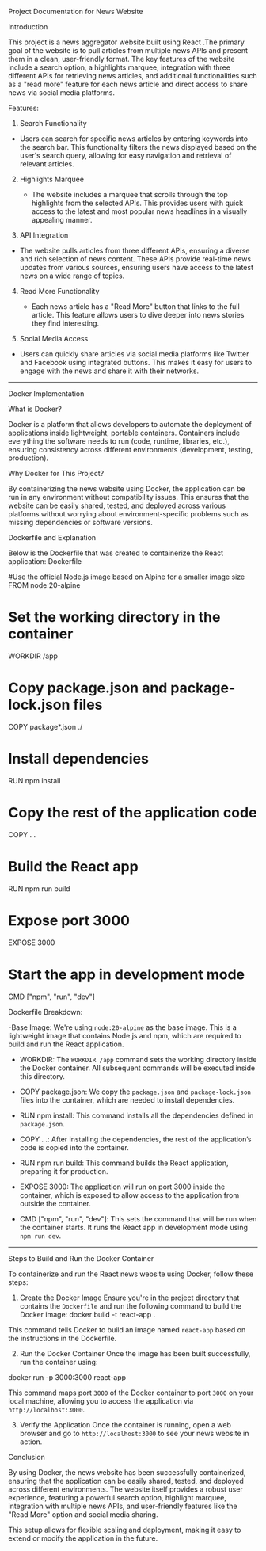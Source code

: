 Project Documentation for News Website

Introduction

This project is a news aggregator website built using  React .The primary goal of the website is to pull articles from multiple news APIs and present them in a clean, user-friendly format. The key features of the website include a search option, a highlights marquee, integration with three different APIs for retrieving news articles, and additional functionalities such as a "read more" feature for each news article and direct access to share news via social media platforms.

Features:

 1. Search Functionality
   - Users can search for specific news articles by entering keywords into the search bar. This functionality filters the news displayed based on the user's search query, allowing for easy navigation and retrieval of relevant articles.

2. Highlights Marquee
   - The website includes a marquee that scrolls through the top highlights from the selected APIs. This provides users with quick access to the latest and most popular news headlines in a visually appealing manner.

 3. API Integration
   - The website pulls articles from three different APIs, ensuring a diverse and rich selection of news content. These APIs provide real-time news updates from various sources, ensuring users have access to the latest news on a wide range of topics.
4. Read More Functionality
   - Each news article has a "Read More" button that links to the full article. This feature allows users to dive deeper into news stories they find interesting.

 5. Social Media Access
   - Users can quickly share articles via social media platforms like Twitter and Facebook using integrated buttons. This makes it easy for users to engage with the news and share it with their networks.

---

Docker Implementation

What is Docker?

Docker is a platform that allows developers to automate the deployment of applications inside lightweight, portable containers. Containers include everything the software needs to run (code, runtime, libraries, etc.), ensuring consistency across different environments (development, testing, production).

Why Docker for This Project?

By containerizing the news website using Docker, the application can be run in any environment without compatibility issues. This ensures that the website can be easily shared, tested, and deployed across various platforms without worrying about environment-specific problems such as missing dependencies or software versions.

Dockerfile and Explanation

Below is the Dockerfile that was created to containerize the React application:
Dockerfile

#Use the official Node.js image based on Alpine for a smaller image size
FROM node:20-alpine

# Set the working directory in the container
WORKDIR /app

# Copy package.json and package-lock.json files
COPY package*.json ./

# Install dependencies
RUN npm install

# Copy the rest of the application code
COPY . .

# Build the React app
RUN npm run build

# Expose port 3000
EXPOSE 3000

# Start the app in development mode
CMD ["npm", "run", "dev"]

 Dockerfile Breakdown:

-Base Image: We're using `node:20-alpine` as the base image. This is a lightweight image that contains Node.js and npm, which are required to build and run the React application.
  
- WORKDIR: The `WORKDIR /app` command sets the working directory inside the Docker container. All subsequent commands will be executed inside this directory.

- COPY package.json: We copy the `package.json` and `package-lock.json` files into the container, which are needed to install dependencies.

- RUN npm install: This command installs all the dependencies defined in `package.json`.

- COPY . .: After installing the dependencies, the rest of the application’s code is copied into the container.

- RUN npm run build: This command builds the React application, preparing it for production.

- EXPOSE 3000: The application will run on port 3000 inside the container, which is exposed to allow access to the application from outside the container.

- CMD ["npm", "run", "dev"]: This sets the command that will be run when the container starts. It runs the React app in development mode using `npm run dev`.

---

 Steps to Build and Run the Docker Container

To containerize and run the React news website using Docker, follow these steps:

 1. Create the Docker Image
Ensure you're in the project directory that contains the `Dockerfile` and run the following command to build the Docker image:
docker build -t react-app .

This command tells Docker to build an image named `react-app` based on the instructions in the Dockerfile.

2. Run the Docker Container
Once the image has been built successfully, run the container using:

docker run -p 3000:3000 react-app


This command maps port `3000` of the Docker container to port `3000` on your local machine, allowing you to access the application via `http://localhost:3000`.

 3. Verify the Application
Once the container is running, open a web browser and go to `http://localhost:3000` to see your news website in action.

Conclusion

By using Docker, the news website has been successfully containerized, ensuring that the application can be easily shared, tested, and deployed across different environments. The website itself provides a robust user experience, featuring a powerful search option, highlight marquee, integration with multiple news APIs, and user-friendly features like the "Read More" option and social media sharing.

This setup allows for flexible scaling and deployment, making it easy to extend or modify the application in the future.
